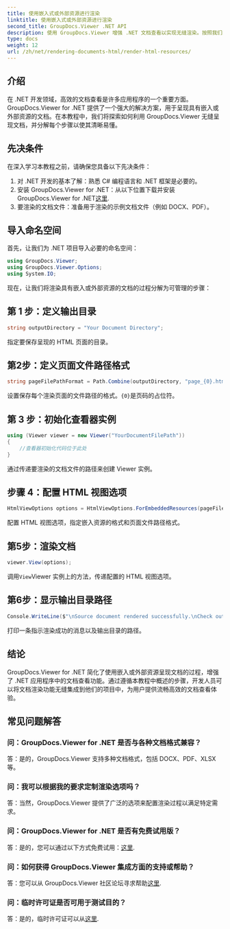 ```yaml
---
title: 使用嵌入式或外部资源进行渲染
linktitle: 使用嵌入式或外部资源进行渲染
second_title: GroupDocs.Viewer .NET API
description: 使用 GroupDocs.Viewer 增强 .NET 文档查看以实现无缝渲染。按照我们的教程进行高效集成和卓越的用户体验。
type: docs
weight: 12
url: /zh/net/rendering-documents-html/render-html-resources/
---
```

## 介绍

在 .NET 开发领域，高效的文档查看是许多应用程序的一个重要方面。 GroupDocs.Viewer for .NET 提供了一个强大的解决方案，用于呈现具有嵌入或外部资源的文档。在本教程中，我们将探索如何利用 GroupDocs.Viewer 无缝呈现文档，并分解每个步骤以使其清晰易懂。

## 先决条件

在深入学习本教程之前，请确保您具备以下先决条件：

1. 对 .NET 开发的基本了解：熟悉 C# 编程语言和 .NET 框架是必要的。
2. 安装 GroupDocs.Viewer for .NET：从以下位置下载并安装 GroupDocs.Viewer for .NET[这里](https://releases.groupdocs.com/viewer/net/).
3. 要渲染的文档文件：准备用于渲染的示例文档文件（例如 DOCX、PDF）。

## 导入命名空间

首先，让我们为 .NET 项目导入必要的命名空间：

```csharp
using GroupDocs.Viewer;
using GroupDocs.Viewer.Options;
using System.IO;
```

现在，让我们将渲染具有嵌入或外部资源的文档的过程分解为可管理的步骤：

## 第 1 步：定义输出目录

```csharp
string outputDirectory = "Your Document Directory";
```

指定要保存呈现的 HTML 页面的目录。

## 第2步：定义页面文件路径格式

```csharp
string pageFilePathFormat = Path.Combine(outputDirectory, "page_{0}.html");
```

设置保存每个渲染页面的文件路径的格式。`{0}`是页码的占位符。

## 第 3 步：初始化查看器实例

```csharp
using (Viewer viewer = new Viewer("YourDocumentFilePath"))
{
    //查看器初始化代码位于此处
}
```

通过传递要渲染的文档文件的路径来创建 Viewer 实例。

## 步骤 4：配置 HTML 视图选项

```csharp
HtmlViewOptions options = HtmlViewOptions.ForEmbeddedResources(pageFilePathFormat);
```

配置 HTML 视图选项，指定嵌入资源的格式和页面文件路径格式。

## 第5步：渲染文档

```csharp
viewer.View(options);
```

调用`View`Viewer 实例上的方法，传递配置的 HTML 视图选项。

## 第6步：显示输出目录路径

```csharp
Console.WriteLine($"\nSource document rendered successfully.\nCheck output in: {outputDirectory}");
```

打印一条指示渲染成功的消息以及输出目录的路径。

## 结论

GroupDocs.Viewer for .NET 简化了使用嵌入或外部资源呈现文档的过程，增强了 .NET 应用程序中的文档查看功能。通过遵循本教程中概述的步骤，开发人员可以将文档渲染功能无缝集成到他们的项目中，为用户提供流畅高效的文档查看体验。

## 常见问题解答

### 问：GroupDocs.Viewer for .NET 是否与各种文档格式兼容？

答：是的，GroupDocs.Viewer 支持多种文档格式，包括 DOCX、PDF、XLSX 等。

### 问：我可以根据我的要求定制渲染选项吗？

答：当然，GroupDocs.Viewer 提供了广泛的选项来配置渲染过程以满足特定需求。

### 问：GroupDocs.Viewer for .NET 是否有免费试用版？

答：是的，您可以通过以下方式免费试用：[这里](https://releases.groupdocs.com/).

### 问：如何获得 GroupDocs.Viewer 集成方面的支持或帮助？

答：您可以从 GroupDocs.Viewer 社区论坛寻求帮助[这里](https://forum.groupdocs.com/c/viewer/9).

### 问：临时许可证是否可用于测试目的？

答：是的，临时许可证可以从[这里](https://purchase.groupdocs.com/temporary-license/).